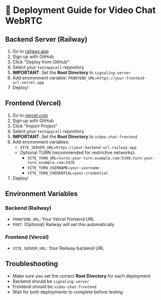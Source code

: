 # 🚀 Deployment Guide for Video Chat WebRTC

## Backend Server (Railway)

1. Go to [railway.app](https://railway.app)
2. Sign up with GitHub
3. Click "Deploy from GitHub"
4. Select your `testappcall` repository
5. **IMPORTANT**: Set the **Root Directory** to `signaling-server`
6. Add environment variable: `FRONTEND_URL=https://your-frontend-url.vercel.app`
7. Deploy!

## Frontend (Vercel)

1. Go to [vercel.com](https://vercel.com)
2. Sign up with GitHub
3. Click "Import Project"
4. Select your `testappcall` repository
5. **IMPORTANT**: Set the **Root Directory** to `video-chat-frontend`
6. Add environment variables:
   - `VITE_SERVER_URL=https://your-backend-url.railway.app`
   - Optional TURN (recommended for restrictive networks):
     - `VITE_TURN_URL=turns:your-turn.example.com:5349,turn:your-turn.example.com:3478`
     - `VITE_TURN_USERNAME=your-username`
     - `VITE_TURN_CREDENTIAL=your-credential`
7. Deploy!

## Environment Variables

### Backend (Railway)
- `FRONTEND_URL`: Your Vercel frontend URL
- `PORT`: (Optional) Railway will set this automatically

### Frontend (Vercel)
- `VITE_SERVER_URL`: Your Railway backend URL

## Troubleshooting

- Make sure you set the correct **Root Directory** for each deployment
- Backend should be `signaling-server`
- Frontend should be `video-chat-frontend`
- Wait for both deployments to complete before testing
